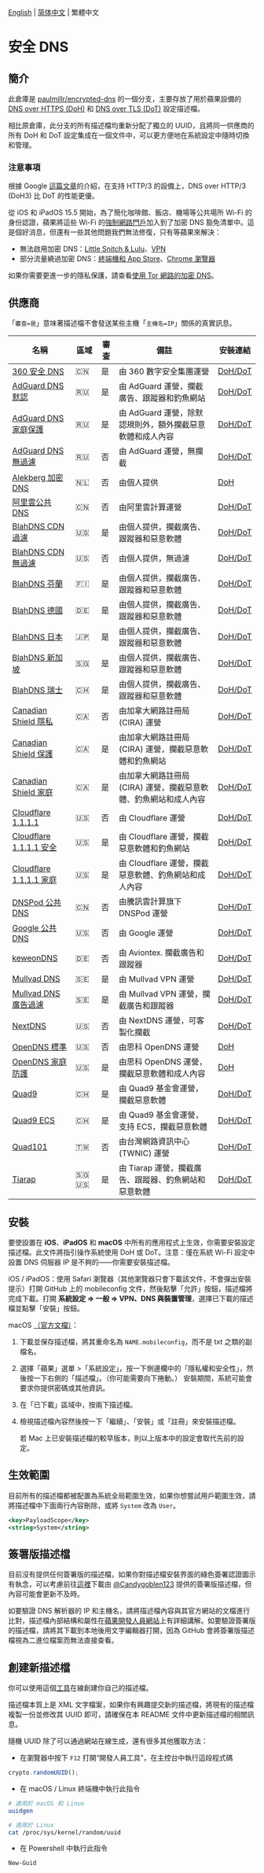 [English](https://github.com/francis-zhao/secure-dns/) | [简体中文](https://github.com/francis-zhao/secure-dns/blob/master/README.cmn-CN.md) | 繁體中文

# 安全 DNS

## 簡介

此倉庫是 [paulmillr/encrypted-dns](https://github.com/paulmillr/encrypted-dns) 的一個分支，主要存放了用於蘋果設備的 [DNS over HTTPS (DoH)](https://zh.wikipedia.org/wiki/DNS_over_HTTPS) 和 [DNS over TLS (DoT)](https://zh.wikipedia.org/wiki/DNS_over_TLS) 設定描述檔。

相比原倉庫，此分支的所有描述檔均重新分配了獨立的 UUID，且將同一供應商的所有 DoH 和 DoT 設定集成在一個文件中，可以更方便地在系統設定中隨時切換和管理。

### 注意事項

根據 Google [這篇文章](https://security.googleblog.com/2022/07/dns-over-http3-in-android.html)的介紹，在支持 HTTP/3 的設備上，DNS over HTTP/3 (DoH3) 比 DoT 的性能更優。

從 iOS 和 iPadOS 15.5 開始，為了簡化咖啡館、飯店、機場等公共場所 Wi-Fi 的身份認證，蘋果將這些 Wi-Fi 的[強制網路門戶](https://zh.wikipedia.org/zh-tw/%E5%BC%BA%E5%88%B6%E9%97%A8%E6%88%B7)加入到了加密 DNS 豁免清單中。這是個好消息，但還有一些其他問題我們無法修復，只有等蘋果來解決：

- 無法啟用加密 DNS：[Little Snitch & Lulu](https://github.com/paulmillr/encrypted-dns/issues/13)、[VPN](https://github.com/paulmillr/encrypted-dns/issues/18)
- 部分流量繞過加密 DNS：[終端機和 App Store](https://github.com/paulmillr/encrypted-dns/issues/22)、[Chrome 瀏覽器](https://github.com/paulmillr/encrypted-dns/issues/19)

如果你需要更進一步的隱私保護，請查看[使用 Tor 網路的加密 DNS](https://github.com/alecmuffett/dohot)。

## 供應商

「`審查=是`」意味著描述檔不會發送某些主機「`主機名=IP`」關係的真實訊息。

| 名稱                                             | 區域  | 審查 | 備註                                                             | 安裝連結                            |
| ------------------------------------------------ | ----- | ---- | ---------------------------------------------------------------- | ----------------------------------- |
| [360 安全 DNS][360-security-dns]                 | 🇨🇳    | 是   | 由 360 數字安全集團運營                                          | [DoH/DoT][360-security-dns-profile] |
| [AdGuard DNS 默認][adguard-dns-default]          | 🇷🇺    | 是   | 由 AdGuard 運營，攔截廣告、跟蹤器和釣魚網站                      | [DoH/DoT][adguard-dns-profile]      |
| [AdGuard DNS 家庭保護][adguard-dns-family]       | 🇷🇺    | 是   | 由 AdGuard 運營，除默認規則外，額外攔截惡意軟體和成人內容        | [DoH/DoT][adguard-dns-profile]      |
| [AdGuard DNS 無過濾][adguard-dns-unfiltered]     | 🇷🇺    | 否   | 由 AdGuard 運營，無攔截                                          | [DoH/DoT][adguard-dns-profile]      |
| [Alekberg 加密 DNS][alekberg-dns]                | 🇳🇱    | 否   | 由個人提供                                                       | [DoH][alekberg-dns-profile]         |
| [阿里雲公共 DNS][aliyun-dns]                     | 🇨🇳    | 否   | 由阿里雲計算運營                                                 | [DoH/DoT][aliyun-dns-profile]       |
| [BlahDNS CDN 過濾][blahdns]                      | 🇺🇸    | 是   | 由個人提供，攔截廣告、跟蹤器和惡意軟體                           | [DoH/DoT][blahdns-profile]          |
| [BlahDNS CDN 無過濾][blahdns]                    | 🇺🇸    | 否   | 由個人提供，無過濾                                               | [DoH/DoT][blahdns-profile]          |
| [BlahDNS 芬蘭][blahdns]                          | 🇫🇮    | 是   | 由個人提供，攔截廣告、跟蹤器和惡意軟體                           | [DoH/DoT][blahdns-profile]          |
| [BlahDNS 德國][blahdns]                          | 🇩🇪    | 是   | 由個人提供，攔截廣告、跟蹤器和惡意軟體                           | [DoH/DoT][blahdns-profile]          |
| [BlahDNS 日本][blahdns]                          | 🇯🇵    | 是   | 由個人提供，攔截廣告、跟蹤器和惡意軟體                           | [DoH/DoT][blahdns-profile]          |
| [BlahDNS 新加坡][blahdns]                        | 🇸🇬    | 是   | 由個人提供，攔截廣告、跟蹤器和惡意軟體                           | [DoH/DoT][blahdns-profile]          |
| [BlahDNS 瑞士][blahdns]                          | 🇨🇭    | 是   | 由個人提供，攔截廣告、跟蹤器和惡意軟體                           | [DoH/DoT][blahdns-profile]          |
| [Canadian Shield 隱私][canadian-shield]          | 🇨🇦    | 否   | 由加拿大網路註冊局 (CIRA) 運營                                   | [DoH/DoT][canadian-shield-profile]  |
| [Canadian Shield 保護][canadian-shield]          | 🇨🇦    | 是   | 由加拿大網路註冊局 (CIRA) 運營，攔截惡意軟體和釣魚網站           | [DoH/DoT][canadian-shield-profile]  |
| [Canadian Shield 家庭][canadian-shield]          | 🇨🇦    | 是   | 由加拿大網路註冊局 (CIRA) 運營，攔截惡意軟體、釣魚網站和成人內容 | [DoH/DoT][canadian-shield-profile]  |
| [Cloudflare 1.1.1.1][cloudflare-dns]             | 🇺🇸    | 否   | 由 Cloudflare 運營                                               | [DoH/DoT][cloudflare-dns-profile]   |
| [Cloudflare 1.1.1.1 安全][cloudflare-dns-family] | 🇺🇸    | 是   | 由 Cloudflare 運營，攔截惡意軟體和釣魚網站                       | [DoH/DoT][cloudflare-dns-profile]   |
| [Cloudflare 1.1.1.1 家庭][cloudflare-dns-family] | 🇺🇸    | 是   | 由 Cloudflare 運營，攔截惡意軟體、釣魚網站和成人內容             | [DoH/DoT][cloudflare-dns-profile]   |
| [DNSPod 公共 DNS][dnspod-dns]                    | 🇨🇳    | 否   | 由騰訊雲計算旗下 DNSPod 運營                                     | [DoH/DoT][dnspod-dns-profile]       |
| [Google 公共 DNS][google-dns]                    | 🇺🇸    | 否   | 由 Google 運營                                                   | [DoH/DoT][google-dns-profile]       |
| [keweonDNS][keweondns]                           | 🇩🇪    | 否   | 由 Aviontex. 攔截廣告和跟蹤器                                    | [DoH/DoT][keweondns-profile]        |
| [Mullvad DNS][mullvad-dns]                       | 🇸🇪    | 是   | 由 Mullvad VPN 運營                                              | [DoH/DoT][mullvad-dns-profile]      |
| [Mullvad DNS 廣告過濾][mullvad-dns]              | 🇸🇪    | 是   | 由 Mullvad VPN 運營，攔截廣告和跟蹤器                            | [DoH/DoT][mullvad-dns-profile]      |
| [NextDNS][nextdns]                               | 🇺🇸    | 否   | 由 NextDNS 運營，可客製化攔截                                    | [DoH/DoT][nextdns-profile]          |
| [OpenDNS 標準][opendns]                          | 🇺🇸    | 否   | 由思科 OpenDNS 運營                                              | [DoH][opendns-profile]              |
| [OpenDNS 家庭防護][opendns]                      | 🇺🇸    | 是   | 由思科 OpenDNS 運營，攔截惡意軟體和成人內容                      | [DoH][opendns-profile]              |
| [Quad9][quad9-dns]                               | 🇨🇭    | 是   | 由 Quad9 基金會運營，攔截惡意軟體                                | [DoH/DoT][quad9-dns-profile]        |
| [Quad9 ECS][quad9-dns]                           | 🇨🇭    | 是   | 由 Quad9 基金會運營，支持 ECS，攔截惡意軟體                      | [DoH/DoT][quad9-dns-profile]        |
| [Quad101][quad101-dns]                           | 🇹🇼    | 否   | 由台灣網路資訊中心 (TWNIC) 運營                                  | [DoH/DoT][quad101-dns-profile]      |
| [Tiarap][tiarap-dns]                             | 🇸🇬 🇺🇸 | 是   | 由 Tiarap 運營，攔截廣告、跟蹤器、釣魚網站和惡意軟體             | [DoH/DoT][tiarap-dns-profile]       |

## 安裝

要使設置在 **iOS**、**iPadOS** 和 **macOS** 中所有的應用程式上生效，你需要安裝設定描述檔。此文件將指引操作系統使用 DoH 或 DoT。注意：僅在系統 Wi-Fi 設定中設置 DNS 伺服器 IP 是不夠的——你需要安裝描述檔。

iOS / iPadOS：使用 Safari 瀏覽器（其他瀏覽器只會下載該文件，不會彈出安裝提示）打開 GitHub 上的 mobileconfig 文件，然後點擊「允許」按鈕，描述檔將完成下載。打開 **系統設定 => 一般 => VPN、DNS 與裝置管理**，選擇已下載的描述檔並點擊「安裝」按鈕。

macOS [（官方文檔）](https://support.apple.com/zh-tw/guide/mac-help/mh35561/)：

1. 下載並保存描述檔，將其重命名為 `NAME.mobileconfig`，而不是 txt 之類的副檔名。
2. 選擇「蘋果」選單 >「系統設定」，按一下側邊欄中的「隱私權和安全性」，然後按一下右側的「描述檔」。（你可能需要向下捲動。）
   安裝期間，系統可能會要求你提供密碼或其他資訊。
3. 在「已下載」區域中，按兩下描述檔。
4. 檢視描述檔內容然後按一下「繼續」、「安裝」或「註冊」來安裝描述檔。

   若 Mac 上已安裝描述檔的較早版本，則以上版本中的設定會取代先前的設定。

## 生效範圍

目前所有的描述檔都被配置為系統全局範圍生效，如果你想嘗試用戶範圍生效，請將描述檔中下面兩行內容刪除，或將 `System` 改為 `User`。

```xml
<key>PayloadScope</key>
<string>System</string>
```

## 簽署版描述檔

目前沒有提供任何簽署版的描述檔，如果你對描述檔安裝界面的綠色簽署認證圖示有執念，可以考慮前往[這裡](https://github.com/paulmillr/encrypted-dns/tree/master/signed)下載由 [@Candygoblen123](https://github.com/Candygoblen123) 提供的簽署版描述檔，但內容可能會更新不及時。

如要驗證 DNS 解析器的 IP 和主機名，請將描述檔內容與其官方網站的文檔進行比對，描述檔內部結構和屬性在[蘋果開發人員網站](https://developer.apple.com/documentation/devicemanagement/dnssettings)上有詳細講解。如要驗證簽署版的描述檔，請將其下載到本地後用文字編輯器打開，因為 GitHub 會將簽署版描述檔視為二進位檔案而無法直接查看。

## 創建新描述檔

你可以使用這個[工具](https://dns.notjakob.com/tool.html)在線創建你自己的描述檔。

描述檔本質上是 XML 文字檔案，如果你有興趣提交新的描述檔，將現有的描述檔複製一份並修改其 UUID 即可，請確保在本 README 文件中更新描述檔的相關訊息。

隨機 UUID 除了可以通過網站在線生成，還有很多其他獲取方法：

- 在瀏覽器中按下 `F12` 打開“開發人員工具”，在主控台中執行這段程式碼

```javascript
crypto.randomUUID();
```

- 在 macOS / Linux 終端機中執行此指令

```sh
# 適用於 macOS 和 Linux
uuidgen

# 適用於 Linux
cat /proc/sys/kernel/random/uuid
```

- 在 Powershell 中執行此指令

```powershell
New-Guid
```

[360-security-dns]: https://sdns.360.net/dnsPublic.html
[360-security-dns-profile]: https://github.com/francis-zhao/secure-dns/raw/master/profiles/360-security-dns.mobileconfig
[adguard-dns-default]: https://adguard-dns.io/kb/general/dns-providers/#default
[adguard-dns-family]: https://adguard-dns.io/kb/general/dns-providers/#family-protection
[adguard-dns-unfiltered]: https://adguard-dns.io/kb/general/dns-providers/#non-filtering
[adguard-dns-profile]: https://github.com/francis-zhao/secure-dns/raw/master/profiles/adguard-dns.mobileconfig
[alekberg-dns]: https://alekberg.net
[alekberg-dns-profile]: https://github.com/francis-zhao/secure-dns/raw/master/profiles/alekberg-dns.mobileconfig
[aliyun-dns]: https://www.alidns.com/
[aliyun-dns-profile]: https://github.com/francis-zhao/secure-dns/raw/master/profiles/aliyun-dns.mobileconfig
[blahdns]: https://blahdns.com/
[blahdns-profile]: https://github.com/francis-zhao/secure-dns/raw/master/profiles/blahdns.mobileconfig
[canadian-shield]: https://www.cira.ca/cybersecurity-services/canadian-shield/configure/summary-cira-canadian-shield-dns-resolver-addresses
[canadian-shield-profile]: https://github.com/francis-zhao/secure-dns/raw/master/profiles/canadian-shield.mobileconfig
[cloudflare-dns]: https://developers.cloudflare.com/1.1.1.1/encryption/
[cloudflare-dns-family]: https://developers.cloudflare.com/1.1.1.1/setup/#1111-for-families
[cloudflare-dns-profile]: https://github.com/francis-zhao/secure-dns/raw/master/profiles/cloudflare-dns.mobileconfig
[dnspod-dns]: https://www.dnspod.cn/products/publicdns
[dnspod-dns-profile]: https://github.com/francis-zhao/secure-dns/raw/master/profiles/dnspod-dns.mobileconfig
[google-dns]: https://developers.google.com/speed/public-dns/docs/secure-transports
[google-dns-profile]: https://github.com/francis-zhao/secure-dns/raw/master/profiles/google-dns.mobileconfig
[keweondns]: https://forum.xda-developers.com/t/keweondns-info-facts-and-what-is-keweon-actually.4576651/
[keweondns-profile]: https://github.com/francis-zhao/secure-dns/raw/master/profiles/keweondns.mobileconfig
[mullvad-dns]: https://mullvad.net/help/dns-over-https-and-dns-over-tls/
[mullvad-dns-profile]: https://github.com/francis-zhao/secure-dns/raw/master/profiles/mullvad-dns.mobileconfig
[nextdns]: https://nextdns.io/
[nextdns-profile]: https://github.com/francis-zhao/secure-dns/raw/master/profiles/nextdns.mobileconfig
[opendns]: https://support.opendns.com/hc/articles/360038086532
[opendns-profile]: https://github.com/francis-zhao/secure-dns/raw/master/profiles/opendns.mobileconfig
[quad9-dns]: https://www.quad9.net/news/blog/doh-with-quad9-dns-servers/
[quad9-dns-profile]: https://github.com/francis-zhao/secure-dns/raw/master/profiles/quad9-dns.mobileconfig
[quad101-dns]: https://101.101.101.101/
[quad101-dns-profile]: https://github.com/francis-zhao/secure-dns/raw/master/profiles/quad101-dns.mobileconfig
[tiarap-dns]: https://doh.tiar.app
[tiarap-dns-profile]: https://github.com/francis-zhao/secure-dns/raw/master/profiles/tiarap-dns.mobileconfig
